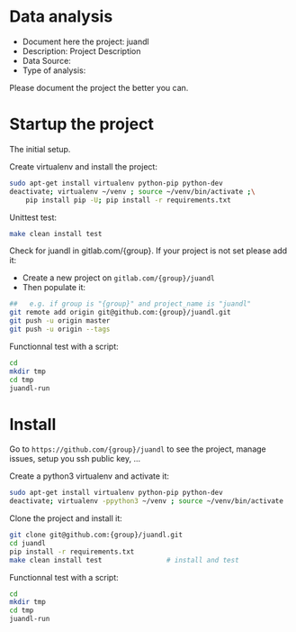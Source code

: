 # Data analysis
- Document here the project: juandl
- Description: Project Description
- Data Source:
- Type of analysis:

Please document the project the better you can.

# Startup the project

The initial setup.

Create virtualenv and install the project:
```bash
sudo apt-get install virtualenv python-pip python-dev
deactivate; virtualenv ~/venv ; source ~/venv/bin/activate ;\
    pip install pip -U; pip install -r requirements.txt
```

Unittest test:
```bash
make clean install test
```

Check for juandl in gitlab.com/{group}.
If your project is not set please add it:

- Create a new project on `gitlab.com/{group}/juandl`
- Then populate it:

```bash
##   e.g. if group is "{group}" and project_name is "juandl"
git remote add origin git@github.com:{group}/juandl.git
git push -u origin master
git push -u origin --tags
```

Functionnal test with a script:

```bash
cd
mkdir tmp
cd tmp
juandl-run
```

# Install

Go to `https://github.com/{group}/juandl` to see the project, manage issues,
setup you ssh public key, ...

Create a python3 virtualenv and activate it:

```bash
sudo apt-get install virtualenv python-pip python-dev
deactivate; virtualenv -ppython3 ~/venv ; source ~/venv/bin/activate
```

Clone the project and install it:

```bash
git clone git@github.com:{group}/juandl.git
cd juandl
pip install -r requirements.txt
make clean install test                # install and test
```
Functionnal test with a script:

```bash
cd
mkdir tmp
cd tmp
juandl-run
```
